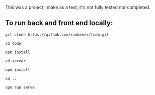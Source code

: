 This was a project I make as a test, it's not fully tested nor completed.
## To run back and front end locally:
```
git clone https://github.com/rimbener/todo.git

cd todo

npm install

cd server 

npm install 

cd ..

npm run serve
```
